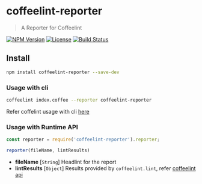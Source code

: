 # coffeelint-reporter

> A Reporter for Coffeelint

[![NPM Version](https://img.shields.io/npm/v/coffeelint-reporter.svg)](https://www.npmjs.com/package/coffeelint-reporter) [![License](https://img.shields.io/npm/l/coffeelint-reporter.svg)](https://github.com/sibiraj-s/coffeelint-reporter/blob/master/LICENSE)
[![Build Status](https://travis-ci.com/sibiraj-s/coffeelint-reporter.svg?branch=master)](https://travis-ci.com/sibiraj-s/coffeelint-reporter)

## Install

```bash
npm install coffeelint-reporter --save-dev
```

### Usage with cli

```bash
coffeelint index.coffee --reporter coffeelint-reporter
```

Refer coffelint usage with cli [here](http://www.coffeelint.org/#usage)

### Usage with Runtime API

```js
const reporter = require('coffeelint-reporter').reporter;

reporter(fileName, lintResults)
```

- **fileName** [`String`] Headlint for the report
- **lintResults** [`Object`] Results provided by `coffeelint.lint`, refer [coffeelint api](http://www.coffeelint.org/#api)
